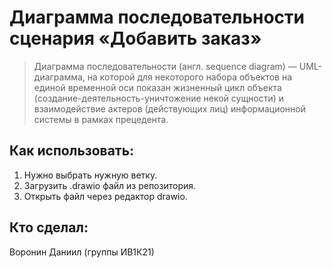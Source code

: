 # Диаграмма последовательности сценария «Добавить заказ»
> Диаграмма последовательности (англ. sequence diagram) — UML-диаграмма, на которой для некоторого набора объектов на единой временной оси показан жизненный цикл объекта (создание-деятельность-уничтожение некой сущности) и взаимодействие актеров (действующих лиц) информационной системы в рамках прецедента.
## Как использовать:
1. Нужно выбрать нужную ветку.
2. Загрузить .drawio файл из репозитория.
3. Открыть файл через редактор drawio.
## Кто сделал:
Воронин Даниил (группы ИВ1К21)

